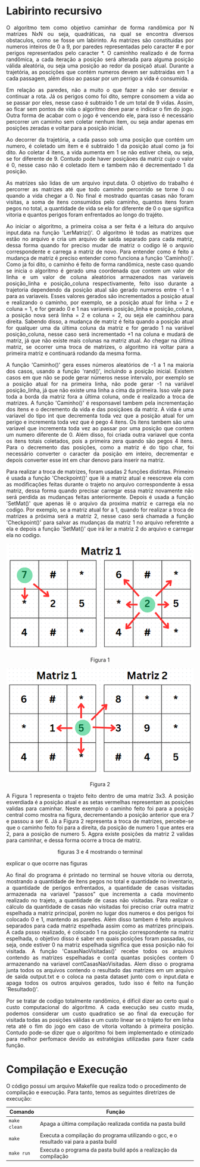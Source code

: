 # Labirinto recursivo

<p align="justify">
	O algoritmo tem como objetivo caminhar de forma randômica por N matrizes NxN ou seja, quadráticas, na qual se encontra diversos obstaculos, como se fosse um labirinto. As matrizes são constituidas por numeros inteiros de 0 a 9, por paredes representadas pelo caracter # e por perigos representados pelo caracter *. O caminhho realizado é de forma randômica, a cada iteração a posição será alterada para alguma posição válida aleatória, ou seja uma posição ao redor da posiçaõ atual. Durante a trajetória, as poscições que contém numeros devem ser subtraidas em 1 a cada passagem, além disso ao passar por um perrigo a vida é consumida.
</p>

<p align="justify">
	Em relação as paredes, não a muito o que fazer a não ser desviar e continuar a rota. Já os perigos como foi dito, sempre consomem a vida ao se passar por eles, nesse caso é subtraido 1 de um total de 9 vidas. Assim, ao ficar sem pontos de vida o algoritmo deve parar e indicar o fim do jogo. Outra forma de acabar com o jogo é vencendo ele, para isso é necessário percorrer um caminho sem coletar nenhum item, ou seja andar apenas em posições zeradas e voltar para a posição inicial.
</p>

<p align="justify">
	Ao decorrer da trajetória, a cada passo sob uma posição que contém um numero, é coletado um item e é subtraido 1 da posição atual como ja foi dito. Ao coletar 4 itens, a vida aumenta em 1 se não estiver cheia, ou seja, se for diferente de 9. Contudo pode haver posiçãoes da matriz cujo o valor é 0, nesse caso não é coletado item e tambem não é decrementado 1 da posição.
</p>

<p align="justify">
	As matrizes são lidas de um arquivo input.data. O objetivo do trabalho é percorrer as matrizes até que todo caminho percorrido se torne 0 ou quando a vida chegar a 0. No final é mostrado quantas casas não foram visitas, a soma de itens consumidos pelo caminho, quantos itens foram pegos no total, a quantidade de vida se ela for diferente de 0 o que significa vitoria e quantos perigos foram enfrentados ao longo do trajéto.
</p>

<p align="justify">
	Ao iniciar o algoritmo, a primeira coisa a ser feita é a leitura do arquivo input.data na função 'LerMatriz()'. O algoritmo lê todas as matrizes que estão no arquivo e cria um arquivo de saída separado para cada matriz, dessa forma quando for preciso mudar de matriz o codigo lê o arquvio correspondente e carrega a matriz de novo. Para entender como é feito a mudança de matriz é preciso entender como funciona a função 'Caminho()'. Como ja foi dito, o caminho é feito de forma randômica, neste caso quando se inicia o algoritmo é gerado uma coordenada que contem um valor de linha e um valor de coluna aleatórios armazenados nas variaveis posição_linha e posição_coluna respectivamente, feito isso durante a trajetoria dependendo da posição atual são gerado numeros entre -1 e 1 para as variaveis. Esses valores gerados são incrementados a posição atual e realizando o caminho, por exemplo, se a posição atual for linha = 2 e coluna = 1, e for gerado 0 e 1 nas variaveis posição_linha e posição_coluna, a posição nova será linha = 2 e coluna = 2, ou seja ele caminhou para direita. Sabendo disso, a mudança de matriz é feita quando a posição atual for qualquer uma da última coluna da matriz e for gerado 1 na variável posição_coluna, nesse caso será incrementado +1 na coluna e mudará de matriz, já que não existe mais colunas na matriz atual. Ao chegar na última matriz, se ocorrer uma troca de matrizes, o algoritmo irá voltar para a primeira matriz e continuará rodando da mesma forma.
</p>

<p align="justify">
	A função 'Caminho()' gera esses números aleatórios de -1 a 1 na maioria dos casos, usando a função 'rand()', incluindo a posição inicial. Existem casos em que não se pode gerar números nesse intervalo, por exemplo se a posição atual for na primeira linha, não pode gerar -1 na variável posição_linha, já que não existe uma linha a cima da primeira. Isso vale para toda a borda da matriz fora a última coluna, onde é realizado a troca de matrizes. A função 'Caminho()' é responsavel tambem pela incrementação dos itens e o decremento da vida e das posiçãoes da matriz. A vida é uma variavel do tipo int que decrementa toda vez que a posição atual for um perigo e incrementa toda vez que é pego 4 itens. Os itens tambem são uma variavel que incrementa toda vez ao passar por uma posição que contem um numero diferente de 0. Além disso, foi criada outra variavel que conta os itens totais coletados, pois a primeira zera quando são pegos 4 itens. Para o decremento das posições, como a matriz é do tipo char, foi necessário converter o caracter da posição em inteiro, decrementar e depois converter esse int em char denovo para inserir na matriz. 
</p>

<p align="justify">
	Para realizar a troca de matrizes, foram usadas 2 funções distintas. Primeiro é usada a função 'Checkpoint()' que lê a matriz atual e reescreve ela com as modificações feitas durante o trajeto no arquivo correspondente à essa matriz, dessa forma quando precisar carregar essa matriz novamente não será perdida as mudanças feitas anteriormente. Depois é usada a função 'SetMat()' que apenas lê o arquivo da proxima matriz e carrega ela no codigo. Por exemplo, se a matriz atual for a 1, quando for realizar a troca de matrizes a próxima será a matriz 2, nesse caso será chamada a função 'Checkpoint()' para salvar as mudanças da matriz 1 no arquivo referetnte a ela e depois a função 'SetMat()' que irá ler a matriz 2 do arquivo e carregar ela no codigo. 
</p>

<p align="center">
<img src="img/matriz.jpeg">
</p>

<p align="center">
	Figura 1	
</p>

<p align="center">
<img src="img/trocadematriz.jpeg">
</p>

<p align="center">
	Figura 2	
</p>

<p align="justify">
	A Figura 1 representa o trajeto feito dentro de uma matriz 3x3. A posição esverdiada é a posição atual e as setas vermelhas representam as posições validas para caminhar. Neste exemplo o caminho feito foi para a posição central como mostra na figura, decrementando a posição anterior que era 7 e passou a ser 6. Já a Figura 2 representa a troca de matrizes, percebe-se que o caminho feito foi para a direita, da posição de numero 1 que antes era 2, para a posição de numero 5. Agpra existe posições da matriz 2 validas para caminhar, e dessa forma ocorre a troca de matriz.
</p>

<p align="center">
	figuras 3 e 4 mostrando o terminal 
</p>

<p align="justify">
	explicar o que ocorre nas figuras
</p>

<p align="justify">
	Ao final do programa é printado no terminal se houve vitoria ou derrota, mostrando a quantidade de itens pegos no total e quantidade no inventario, a quantidade de perigos enfrentados, a quantidade de casas visitadas armazenada na variavel "passos" que incrementa a cada movimento realizado no trajeto, a quantidade de casas não visitadas. Para realizar o cálculo da quantidade de casas não visitadas foi preciso criar outra matriz espelhada a matriz principal, porém no lugar dos numeros e dos perigos foi colocado 0 e 1, mantendo as paredes. Além disso tambem é feito arquivos separados para cada matriz espelhada assim como as matrizes principais. A cada pssso realizado, é colocado 1 na posição correspondente na matriz espelhada, o objetivo disso é saber em quais posições foram passadas, ou seja, onde estiver 0 na matriz espelhada significa que essa posição não foi visitada. A função 'CasasNaoVisitadas()' recebe todos os arquivos contendo as matrizes espelhadas e conta quantas posições contem 0 armazenando na variavel contCasasNaoVisitadas. Alem disso o programa junta todos os arquivos contendo o resultado das matrizes em um arquivo de saida output.txt e o coloca na pasta dataset junto com o input.data e apaga todos os outros arquivos gerados, tudo isso é feito na função 'Resultado()'.
</p>

<p align="justify">
	Por se tratar de codigo totalmente randômico, é dificil dizer ao certo qual o custo computacional do algoritmo. A cada execução seu custo muda, podemos considerar um custo quadratico se ao final da execução for visitada todas as posições válidas e um custo linear se o trájeto for em linha reta até o fim do jogo em caso de vitoria voltando à primeira posição. Contudo pode-se dizer que o algoritmo foi bem implementado e otimizado para melhor perfomace devido as estratégias utilizadas para fazer cada função.
</p>


# Compilação e Execução

O código possui um arquivo Makefile que realiza todo o procedimento de compilação e execução. Para tanto, temos as seguintes diretrizes de execução:


| Comando                |  Função                                                                                           |                     
| -----------------------| ------------------------------------------------------------------------------------------------- |
|  `make clean`          | Apaga a última compilação realizada contida na pasta build                                        |
|  `make`                | Executa a compilação do programa utilizando o gcc, e o resultado vai para a pasta build           |
|  `make run`            | Executa o programa da pasta build após a realização da compilação                                 |
